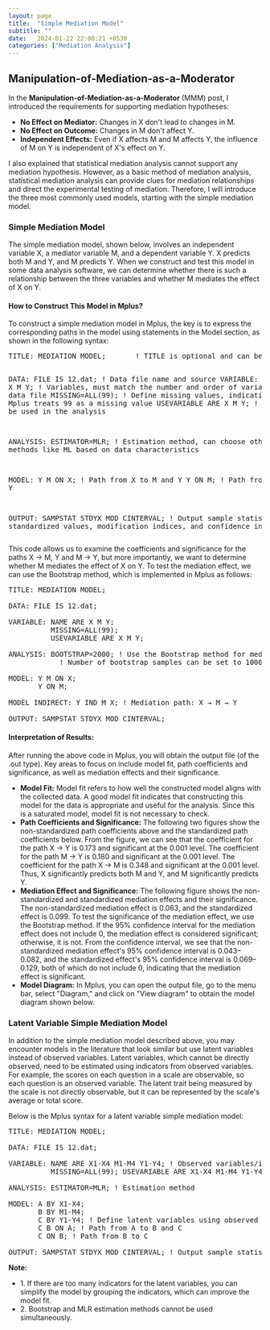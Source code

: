 ```yaml
---
layout: page
title:  "Simple Mediation Model"
subtitle: ""
date:   2024-01-22 22:00:21 +0530
categories: ["Mediation Analysis"]
---
```



<h2><strong>Manipulation-of-Mediation-as-a-Moderator</strong></h2>
<p>In the <strong>Manipulation-of-Mediation-as-a-Moderator</strong> (MMM) post, I introduced the requirements for supporting mediation hypotheses:</p>
<ul>
  <li><strong>No Effect on Mediator:</strong> Changes in X don't lead to changes in M.</li>
  <li><strong>No Effect on Outcome:</strong> Changes in M don't affect Y.</li>
  <li><strong>Independent Effects:</strong> Even if X affects M and M affects Y, the influence of M on Y is independent of X's effect on Y.</li>
</ul>
<p>I also explained that statistical mediation analysis cannot support any mediation hypothesis. However, as a basic method of mediation analysis, statistical mediation analysis can provide clues for mediation relationships and direct the experimental testing of mediation. Therefore, I will introduce the three most commonly used models, starting with the simple mediation model.</p>

<h3>Simple Mediation Model</h3>
<p>The simple mediation model, shown below, involves an independent variable X, a mediator variable M, and a dependent variable Y. X predicts both M and Y, and M predicts Y. When we construct and test this model in some data analysis software, we can determine whether there is such a relationship between the three variables and whether M mediates the effect of X on Y.</p>

<h4>How to Construct This Model in Mplus?</h4>
<p>To construct a simple mediation model in Mplus, the key is to express the corresponding paths in the model using statements in the Model section, as shown in the following syntax:</p>
<pre>
TITLE: MEDIATION MODEL;       ! TITLE is optional and can be used to label the content or purpose of the statement

DATA: FILE IS 12.dat; ! Data file name and source
VARIABLE: NAME ARE X M Y; ! Variables, must match the number and order of variables in the data file
          MISSING=ALL(99); ! Define missing values, indicating that Mplus treats 99 as a missing value
          USEVARIABLE ARE X M Y; ! Variables to be used in the analysis

ANALYSIS: ESTIMATOR=MLR; ! Estimation method, can choose other methods like ML based on data characteristics

MODEL: Y M ON X; ! Path from X to M and Y
       Y ON M; ! Path from M to Y

OUTPUT: SAMPSTAT STDYX MOD CINTERVAL; ! Output sample statistics, standardized values, modification indices, and confidence intervals
</pre>

<p>This code allows us to examine the coefficients and significance for the paths X → M, Y and M → Y, but more importantly, we want to determine whether M mediates the effect of X on Y. To test the mediation effect, we can use the Bootstrap method, which is implemented in Mplus as follows:</p>

<pre>
TITLE: MEDIATION MODEL;

DATA: FILE IS 12.dat;

VARIABLE: NAME ARE X M Y; 
          MISSING=ALL(99); 
          USEVARIABLE ARE X M Y;

ANALYSIS: BOOTSTRAP=2000; ! Use the Bootstrap method for mediation effect testing
            ! Number of bootstrap samples can be set to 1000, 2000, or 5000 based on literature support

MODEL: Y M ON X;
       Y ON M;

MODEL INDIRECT: Y IND M X; ! Mediation path: X → M → Y

OUTPUT: SAMPSTAT STDYX MOD CINTERVAL;
</pre>

<h4>Interpretation of Results:</h4>
<p>After running the above code in Mplus, you will obtain the output file (of the .out type). Key areas to focus on include model fit, path coefficients and significance, as well as mediation effects and their significance.</p>

<ul>
  <li><strong>Model Fit:</strong> Model fit refers to how well the constructed model aligns with the collected data. A good model fit indicates that constructing this model for the data is appropriate and useful for the analysis. Since this is a saturated model, model fit is not necessary to check.</li>
  <li><strong>Path Coefficients and Significance:</strong> The following two figures show the non-standardized path coefficients above and the standardized path coefficients below. From the figure, we can see that the coefficient for the path X → Y is 0.173 and significant at the 0.001 level. The coefficient for the path M → Y is 0.180 and significant at the 0.001 level. The coefficient for the path X → M is 0.348 and significant at the 0.001 level. Thus, X significantly predicts both M and Y, and M significantly predicts Y.</li>
  <li><strong>Mediation Effect and Significance:</strong> The following figure shows the non-standardized and standardized mediation effects and their significance. The non-standardized mediation effect is 0.063, and the standardized effect is 0.099. To test the significance of the mediation effect, we use the Bootstrap method. If the 95% confidence interval for the mediation effect does not include 0, the mediation effect is considered significant; otherwise, it is not. From the confidence interval, we see that the non-standardized mediation effect's 95% confidence interval is 0.043–0.082, and the standardized effect's 95% confidence interval is 0.069–0.129, both of which do not include 0, indicating that the mediation effect is significant.</li>
  <li><strong>Model Diagram:</strong> In Mplus, you can open the output file, go to the menu bar, select "Diagram," and click on "View diagram" to obtain the model diagram shown below.</li>
</ul>

<h3>Latent Variable Simple Mediation Model</h3>
<p>In addition to the simple mediation model described above, you may encounter models in the literature that look similar but use latent variables instead of observed variables. Latent variables, which cannot be directly observed, need to be estimated using indicators from observed variables. For example, the scores on each question in a scale are observable, so each question is an observed variable. The latent trait being measured by the scale is not directly observable, but it can be represented by the scale's average or total score.</p>

<p>Below is the Mplus syntax for a latent variable simple mediation model:</p>

<pre>
TITLE: MEDIATION MODEL;

DATA: FILE IS 12.dat;

VARIABLE: NAME ARE X1-X4 M1-M4 Y1-Y4; ! Observed variables/indicators for latent variables
          MISSING=ALL(99); USEVARIABLE ARE X1-X4 M1-M4 Y1-Y4;

ANALYSIS: ESTIMATOR=MLR; ! Estimation method

MODEL: A BY X1-X4; 
       B BY M1-M4; 
       C BY Y1-Y4; ! Define latent variables using observed indicators
       C B ON A; ! Path from A to B and C
       C ON B; ! Path from B to C

OUTPUT: SAMPSTAT STDYX MOD CINTERVAL; ! Output sample statistics, standardized values, modification indices, and confidence intervals
</pre>

<p><strong>Note:</strong></p>
<ul>
  <li>1. If there are too many indicators for the latent variables, you can simplify the model by grouping the indicators, which can improve the model fit.</li>
  <li>2. Bootstrap and MLR estimation methods cannot be used simultaneously.</li>
</ul>
